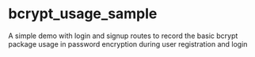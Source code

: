 # bcrypt_usage_sample
A simple demo with login and signup routes to record the basic bcrypt package usage in password encryption during user registration and login
